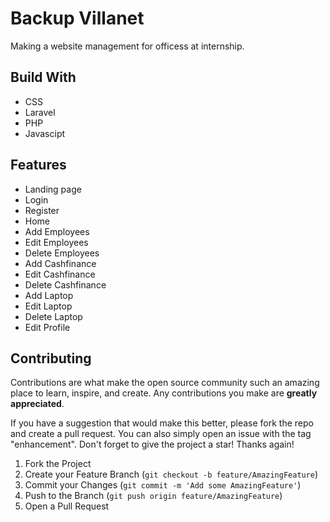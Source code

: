# Backup Villanet
Making a website management for officess at internship.

## Build With
* CSS
* Laravel
* PHP
* Javascipt

## Features
* Landing page
* Login
* Register
* Home
* Add Employees
* Edit Employees
* Delete Employees
* Add Cashfinance
* Edit Cashfinance
* Delete Cashfinance
* Add Laptop
* Edit Laptop
* Delete Laptop
* Edit Profile

## Contributing
Contributions are what make the open source community such an amazing place to learn, inspire, and create. Any contributions you make are **greatly appreciated**.

If you have a suggestion that would make this better, please fork the repo and create a pull request. You can also simply open an issue with the tag "enhancement".
Don't forget to give the project a star! Thanks again!

1. Fork the Project
2. Create your Feature Branch (`git checkout -b feature/AmazingFeature`)
3. Commit your Changes (`git commit -m 'Add some AmazingFeature'`)
4. Push to the Branch (`git push origin feature/AmazingFeature`)
5. Open a Pull Request
